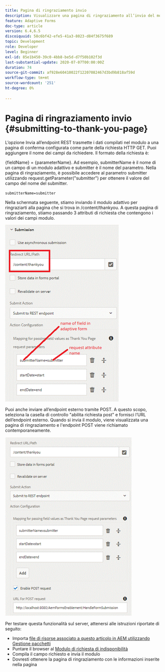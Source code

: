 ```yaml
---
title: Pagina di ringraziamento invio
description: Visualizzare una pagina di ringraziamento all’invio del modulo adattivo
feature: Adaptive Forms
doc-type: article
version: 6.4,6.5
discoiquuid: 58c6bf42-efe5-41a3-8023-d84f3675f689
topic: Development
role: Developer
level: Beginner
exl-id: 85e1b450-39c0-4bb8-be5d-d7f50b102f3d
last-substantial-update: 2020-07-07T00:00:00Z
duration: 74
source-git-commit: af928e60410022f12207082467d3bd9b818af59d
workflow-type: tm+mt
source-wordcount: '251'
ht-degree: 0%

---
```


# Pagina di ringraziamento invio {#submitting-to-thank-you-page}

L’opzione Invia all’endpoint REST trasmette i dati compilati nel modulo a una pagina di conferma configurata come parte della richiesta HTTP GET. Puoi aggiungere il nome dei campi da richiedere. Il formato della richiesta è:

\{fieldName\} = \{parameterName\}. Ad esempio, submitterName è il nome di un campo di un modulo adattivo e submitter è il nome del parametro. Nella pagina di ringraziamento, è possibile accedere al parametro submitter utilizzando request.getParameter(&quot;submitter&quot;) per ottenere il valore del campo del nome del submitter.

`submitterName=submitter`

Nella schermata seguente, stiamo inviando il modulo adattivo per ringraziarti alla pagina che si trova in /content/thankyou. A questa pagina di ringraziamento, stiamo passando 3 attributi di richiesta che contengono i valori dei campi modulo.

![Pagina di ringraziamento](assets/thankyoupage.gif)

Puoi anche inviare all’endpoint esterno tramite POST. A questo scopo, seleziona la casella di controllo &quot;abilita richiesta post&quot; e fornisci l’URL dell’endpoint esterno. Quando si invia il modulo, viene visualizzata una pagina di ringraziamento e l&#39;endpoint POST viene richiamato contemporaneamente.

![Configurazione acquisizione](assets/capture.gif)

Per testare questa funzionalità sul server, attenersi alle istruzioni riportate di seguito:

* Importa [file di risorse associato a questo articolo in AEM utilizzando Gestione pacchetti](assets/submittingtorestendpoint.zip)
* Puntare il browser al [Modulo di richiesta di indisponibilità](http://localhost:4502/content/dam/formsanddocuments/helpx/timeoffrequestform/jcr:content?wcmmode=disabled)
* Compila il campo richiesto e invia il modulo
* Dovresti ottenere la pagina di ringraziamento con le informazioni inserite nella pagina
